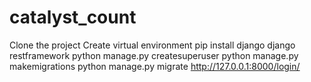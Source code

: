# catalyst_count
Clone the project
Create virtual environment 
pip install django django restframework 
python manage.py createsuperuser
python manage.py makemigrations 
python manage.py migrate
http://127.0.0.1:8000/login/
